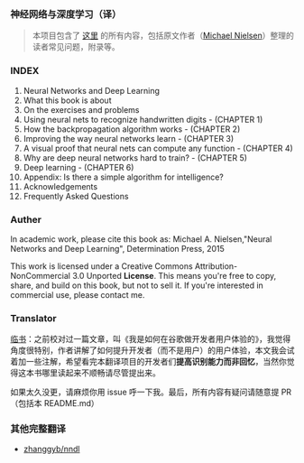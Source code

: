 ### 神经网络与深度学习（译）

> 本项目包含了 [这里](http://neuralnetworksanddeeplearning.com) 的所有内容，包括原文作者（[Michael Nielsen](http://michaelnielsen.org/)）整理的读者常见问题，附录等。

### INDEX
1. Neural Networks and Deep Learning
2. What this book is about
3. On the exercises and problems
4. Using neural nets to recognize handwritten digits - (CHAPTER 1)
5. How the backpropagation algorithm works - (CHAPTER 2)
6. Improving the way neural networks learn - (CHAPTER 3)
7. A visual proof that neural nets can compute any function - (CHAPTER 4)
8. Why are deep neural networks hard to train? - (CHAPTER 5)
9. Deep learning - (CHAPTER 6)
10. Appendix: Is there a simple algorithm for intelligence?
11. Acknowledgements
12. Frequently Asked Questions

### Auther
In academic work, please cite this book as: Michael A. Nielsen,"Neural Networks and Deep Learning", Determination Press, 2015

This work is licensed under a Creative Commons Attribution-NonCommercial 3.0 Unported **License**. This means you're free to copy, share, and build on this book, but not to sell it. If you're interested in commercial use, please contact me.

### Translator
[临书](https://github.com/tmpbook)：之前校对过一篇文章，叫《我是如何在谷歌做开发者用户体验的》，我觉得角度很特别，作者讲解了如何提升开发者（而不是用户）的用户体验，本文我会试着加一些注解，希望看完本翻译项目的开发者们**提高识别能力而非回忆**，当然你觉得这本书哪里读起来不顺畅请尽管提出来。

如果太久没更，请麻烦你用 issue 呼一下我。最后，所有内容有疑问请随意提 PR（包括本 README.md）

### 其他完整翻译

- [zhanggyb/nndl](https://github.com/zhanggyb/nndl)
